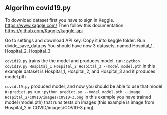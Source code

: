 ## Algorihm covid19.py

To download dataset first you have to sign in Keggle. https://www.kaggle.com/
Then follow this documentation. https://github.com/Kaggle/kaggle-api

Go to settings and download API key. Copy it into keggle folder.
Run divide_save_data.py
You should have now 3 datasets, named Hospital_1, Hospital_2, Hospital_3

`covid19.py` trains the the model and produces model.
run :
`python covid19.py Hospital_1 Hospital_2 Hospital_3 --model model.pth`
in this example dataset is Hospital_1, Hospital_2, and Hospital_3 and it produces model.pth

`covid.19.py` produced model, and now you should be able to use that model in `predict.py`
run :
`python predict.py --model model.pth --image Hospital_2/COVID/images/COVID-3.png`
in this example you have trained model (model.pth) that runs tests on images (this example is image from Hospital_2 in COVID/images/COVID-3.png)

